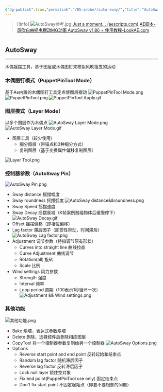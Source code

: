 ```yaml
---
{"dg-publish":true,"permalink":"/05-adobe//auto-sway/","title":"AutoSway","tags":["MG","木偶","参考","gardenEntry"]}
---
```



>[!Info]
> ![AutoSway参考.jpg](/img/user/05%20-%20Adobe/%E8%84%9A%E6%9C%AC%E7%9B%AE%E5%BD%95/attachments/AutoSway%E5%8F%82%E8%80%83.jpg)
>[Just a moment... (aescripts.com)](https://aescripts.com/autosway/)
>[AE脚本-风吹自由摇曳摆动MG动画 AutoSway v1.86 + 使用教程-LookAE.com](https://www.lookae.com/autosway-186/)
```toc
```

## AutoSway
---
木偶摇摆工具，基于图层或木偶图钉来模拟风吹摇曳的运动

### 木偶图钉模式（PuppetPinTool Mode）
基于Ae内置的木偶图钉工具定点使图层摆动
![PuppetPinTool Mode.png](/img/user/05%20-%20Adobe/%E8%84%9A%E6%9C%AC%E7%9B%AE%E5%BD%95/attachments/PuppetPinTool%20Mode.png)
![PuppetPinTool.png](/img/user/05%20-%20Adobe/%E8%84%9A%E6%9C%AC%E7%9B%AE%E5%BD%95/attachments/PuppetPinTool.png)
![PuppetPinTool Apply.gif](/img/user/05%20-%20Adobe/%E8%84%9A%E6%9C%AC%E7%9B%AE%E5%BD%95/attachments/PuppetPinTool%20Apply.gif)

### 图层模式（Layer Mode）
以多个图层作为木偶点
![AutoSway Layer Mode.png](/img/user/05%20-%20Adobe/%E8%84%9A%E6%9C%AC%E7%9B%AE%E5%BD%95/attachments/AutoSway%20Layer%20Mode.png)
![AutoSway Layer Mode.gif](/img/user/05%20-%20Adobe/%E8%84%9A%E6%9C%AC%E7%9B%AE%E5%BD%95/attachments/AutoSway%20Layer%20Mode.gif)
- 图层工具（较少使用）
    - 细分图层（带锚点和3种细分方式）
    - 复制图层（基于变换属性偏移复制图层）

![Layer Tool.png](/img/user/05%20-%20Adobe/%E8%84%9A%E6%9C%AC%E7%9B%AE%E5%BD%95/attachments/Layer%20Tool.png)

### 控制器参数（AutoSway Pin）
![AutoSway Pin.png](/img/user/05%20-%20Adobe/%E8%84%9A%E6%9C%AC%E7%9B%AE%E5%BD%95/attachments/AutoSway%20Pin.png)
- Sway distance 摇摆幅度
- Sway roundness 摇摆弧度
![AutoSway distance&&roundness.png](/img/user/05%20-%20Adobe/%E8%84%9A%E6%9C%AC%E7%9B%AE%E5%BD%95/attachments/AutoSway%20distance&&roundness.png)
- Sway Speed 摇摆速度
- Sway Decay 摇摆衰减（K帧案例触碰物体后缓慢停下）
![AutoSway Decay.gif](/img/user/05%20-%20Adobe/%E8%84%9A%E6%9C%AC%E7%9B%AE%E5%BD%95/attachments/AutoSway%20Decay.gif)
- Offset 摇摆偏移（即相位偏移）
- Lag factor 滞后因子（即惯性带动，时间滞后）
![AutoSway Lag factor.png](/img/user/05%20-%20Adobe/%E8%84%9A%E6%9C%AC%E7%9B%AE%E5%BD%95/attachments/AutoSway%20Lag%20factor.png)
- Adjustment 调节参数（特指调节原有形状）
    - Curves into straight line 曲线拉直
    - Curve Adjustment 曲线调节
    - Rotation(all) 旋转
    - Scale 比例
 - Wind settings 风力参数
     - Strength 强度
     - Interval 频率
     - Loop period 周期（100表示1秒循环一次）
![Adjustment && Wind settings.png](/img/user/05%20-%20Adobe/%E8%84%9A%E6%9C%AC%E7%9B%AE%E5%BD%95/attachments/Adjustment%20&&%20Wind%20settings.png)

### 其他功能
![其他功能.png](/img/user/05%20-%20Adobe/%E8%84%9A%E6%9C%AC%E7%9B%AE%E5%BD%95/attachments/%E5%85%B6%E4%BB%96%E5%8A%9F%E8%83%BD.png)
- Bake 烘培，表达式参数烘培
- Delete 删除，选择控件后删除相应图层
- CopyTool 将一个控制器参数复制给另一个控制器
![AutoSway Options.png](/img/user/05%20-%20Adobe/%E8%84%9A%E6%9C%AC%E7%9B%AE%E5%BD%95/attachments/AutoSway%20Options.png)
- Options
    - Reverse start point and end point 反转起始和结束点
    - Random lag factor 随机滞后因子
    - Reverse lag factor 反转滞后因子
    - Lock null layer 锁住空对象
    - Fix end point(PuppetPinTool use only) 固定结束点
    - Don't fix start point 不固定起始点（即要不要根部的问题）